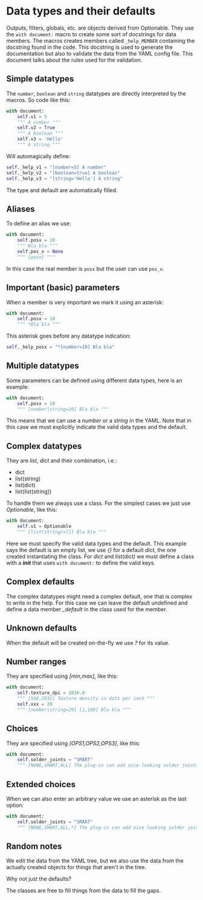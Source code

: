 # Data types and their defaults

Outputs, filters, globals, etc. are objects derived from Optionable.
They use the `with document:` macro to create some sort of docstrings for data members.
The macros creates members called `_help_MEMBER` containing the docstring found in the code.
This docstring is used to generate the documentation but also to validate the data from the YAML config file.
This document talks about the rules used for the validation.


## Simple datatypes

The `number`, `boolean` and `string` datatypes are directly interpreted by the macros. So code like this:

```python
with document:
    self.v1 = 5
    """ A number """
    self.v2 = True
    """ A boolean """
    self.v3 = 'Hello'
    """ A string """
```

Will automagically define:

```python
self._help_v1 = "[number=5] A number"
self._help_v2 = "[boolean=true] A boolean"
self._help_v3 = "[string='Hello'] A string"
```

The type and default are automatically filled.


## Aliases

To define an alias we use:

```python
with document:
    self.posx = 10
    """ Bla bla """
    self.pos_x = None
    """ {posx} """
```

In this case the real member is `posx` but the user can use `pos_x`.


## Important (basic) parameters

When a member is very important we mark it using an asterisk:

```python
with document:
    self.posx = 10
    """ *Bla bla """
```

This asterisk goes before any datatype indication:

```python
self._help_posx = "*[number=10] Bla bla"
```


## Multiple datatypes

Some parameters can be defined using different data types, here is an example:

```python
with document:
    self.posx = 10
    """ [number|string=10] Bla bla """
```

This means that we can use a *number* or a *string* in the YAML.
Note that in this case we must explicitly indicate the valid data types and the default.


## Complex datatypes

They are *list*, *dict* and their combination, i.e.:

- dict
- list(string)
- list(dict)
- list(list(string))

To handle them we always use a class. For the simplest cases we just use *Optionable*, like this:

```python
with document:
    self.v1 = Optionable
    """ [list(string)=[]] Bla bla """
```

Here we must specify the valid data types and the default.
This example says the default is an empty list, we use *{}* for a default *dict*, the one created instantiating the class.
For *dict* and *list(dict)* we must define a class with a *__init__* that uses `with document:` to define the valid keys.


## Complex defaults

The complex datatypes might need a complex default, one that is complex to write in the help.
For this case we can leave the default undefined and define a data member *_default* in the class used for the member.


## Unknown defaults

When the default will be created on-the-fly we use *?* for its value.


## Number ranges

They are specified using *[min,max]*, like this:

```python
with document:
    self.texture_dpi = 1016.0
    """ [508,2032] Texture density in dots per inch """
    self.xxx = 20
    """ [number|string=20] [1,100] Bla bla """
```


## Choices

They are specified using *[OPS1,OPS2,OPS3]*, like this:


```python
with document:
    self.solder_joints = "SMART"
    """ [NONE,SMART,ALL] The plug-in can add nice looking solder joints """
```


## Extended choices

When we can also enter an arbitrary value we use an asterisk as the last option:

```python
with document:
    self.solder_joints = "SMART"
    """ [NONE,SMART,ALL,*] The plug-in can add nice looking solder joints """
```

## Random notes

We edit the data from the YAML tree, but we also use the data from the actually created objects for things that aren't in the tree.

Why not just the defaults?

The classes are free to fill things from the data to fill the gaps.
